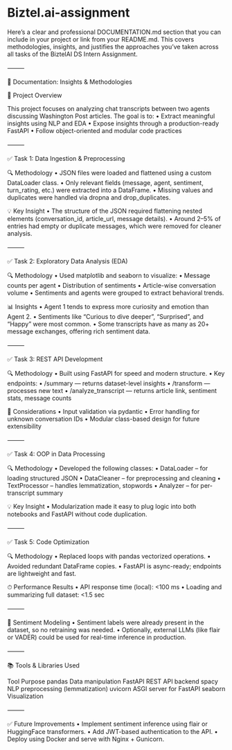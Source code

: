 # Biztel.ai-assignment
Here’s a clear and professional DOCUMENTATION.md section that you can include in your project or link from your README.md. This covers methodologies, insights, and justifies the approaches you’ve taken across all tasks of the BiztelAI DS Intern Assignment.

⸻

📄 Documentation: Insights & Methodologies

📌 Project Overview

This project focuses on analyzing chat transcripts between two agents discussing Washington Post articles. The goal is to:
 • Extract meaningful insights using NLP and EDA
 • Expose insights through a production-ready FastAPI
 • Follow object-oriented and modular code practices

⸻

✅ Task 1: Data Ingestion & Preprocessing

🔍 Methodology
 • JSON files were loaded and flattened using a custom DataLoader class.
 • Only relevant fields (message, agent, sentiment, turn_rating, etc.) were extracted into a DataFrame.
 • Missing values and duplicates were handled via dropna and drop_duplicates.

💡 Key Insight
 • The structure of the JSON required flattening nested elements (conversation_id, article_url, message details).
 • Around 2–5% of entries had empty or duplicate messages, which were removed for cleaner analysis.

⸻

✅ Task 2: Exploratory Data Analysis (EDA)

🔍 Methodology
 • Used matplotlib and seaborn to visualize:
 • Message counts per agent
 • Distribution of sentiments
 • Article-wise conversation volume
 • Sentiments and agents were grouped to extract behavioral trends.

📊 Insights
 • Agent 1 tends to express more curiosity and emotion than Agent 2.
 • Sentiments like “Curious to dive deeper”, “Surprised”, and “Happy” were most common.
 • Some transcripts have as many as 20+ message exchanges, offering rich sentiment data.

⸻

✅ Task 3: REST API Development

🔍 Methodology
 • Built using FastAPI for speed and modern structure.
 • Key endpoints:
 • /summary — returns dataset-level insights
 • /transform — processes new text
 • /analyze_transcript — returns article link, sentiment stats, message counts

🔐 Considerations
 • Input validation via pydantic
 • Error handling for unknown conversation IDs
 • Modular class-based design for future extensibility

⸻

✅ Task 4: OOP in Data Processing

🔍 Methodology
 • Developed the following classes:
 • DataLoader – for loading structured JSON
 • DataCleaner – for preprocessing and cleaning
 • TextProcessor – handles lemmatization, stopwords
 • Analyzer – for per-transcript summary

💡 Key Insight
 • Modularization made it easy to plug logic into both notebooks and FastAPI without code duplication.

⸻

✅ Task 5: Code Optimization

🔍 Methodology
 • Replaced loops with pandas vectorized operations.
 • Avoided redundant DataFrame copies.
 • FastAPI is async-ready; endpoints are lightweight and fast.

⏱ Performance Results
 • API response time (local): <100 ms
 • Loading and summarizing full dataset: <1.5 sec

⸻

🤖 Sentiment Modeling
 • Sentiment labels were already present in the dataset, so no retraining was needed.
 • Optionally, external LLMs (like flair or VADER) could be used for real-time inference in production.

⸻

📚 Tools & Libraries Used

Tool       Purpose
pandas     Data manipulation
FastAPI    REST API backend
spacy      NLP preprocessing (lemmatization)
uvicorn    ASGI server for FastAPI
seaborn    Visualization


⸻

✅ Future Improvements
 • Implement sentiment inference using flair or HuggingFace transformers.
 • Add JWT-based authentication to the API.
 • Deploy using Docker and serve with Nginx + Gunicorn.



